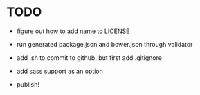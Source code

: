 # TODO

- figure out how to add name to LICENSE
- run generated package.json and bower.json through validator
- add .sh to commit to github, but first add .gitignore
- add sass support as an option

- publish!